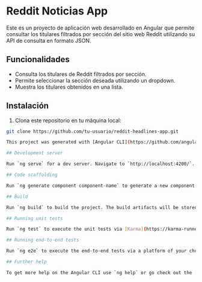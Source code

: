 # Reddit Noticias App

Este es un proyecto de aplicación web desarrollado en Angular que permite consultar los titulares filtrados por sección del sitio web Reddit utilizando su API de consulta en formato JSON.

## Funcionalidades

- Consulta los titulares de Reddit filtrados por sección.
- Permite seleccionar la sección deseada utilizando un dropdown.
- Muestra los titulares obtenidos en una lista.

## Instalación

1. Clona este repositorio en tu máquina local:

```bash
git clone https://github.com/tu-usuario/reddit-headlines-app.git

This project was generated with [Angular CLI](https://github.com/angular/angular-cli) version 17.3.0.

## Development server

Run `ng serve` for a dev server. Navigate to `http://localhost:4200/`. The application will automatically reload if you change any of the source files.

## Code scaffolding

Run `ng generate component component-name` to generate a new component. You can also use `ng generate directive|pipe|service|class|guard|interface|enum|module`.

## Build

Run `ng build` to build the project. The build artifacts will be stored in the `dist/` directory.

## Running unit tests

Run `ng test` to execute the unit tests via [Karma](https://karma-runner.github.io).

## Running end-to-end tests

Run `ng e2e` to execute the end-to-end tests via a platform of your choice. To use this command, you need to first add a package that implements end-to-end testing capabilities.

## Further help

To get more help on the Angular CLI use `ng help` or go check out the [Angular CLI Overview and Command Reference](https://angular.io/cli) page.
